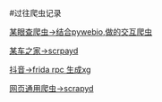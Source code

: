 #过往爬虫记录

[某眼查爬虫->结合pywebio,做的交互爬虫](https://github.com/zjwhy/spiders/tree/main/ty_spider)

[某车之家->scrpayd](https://github.com/zjwhy/spiders/tree/main/autohome/autohome)

[抖音->frida rpc 生成xg](https://github.com/zjwhy/spiders/tree/main/douyin_sevice)

[网页通用爬虫->scrapyd](https://github.com/zjwhy/spiders/tree/main/TYspiders)
